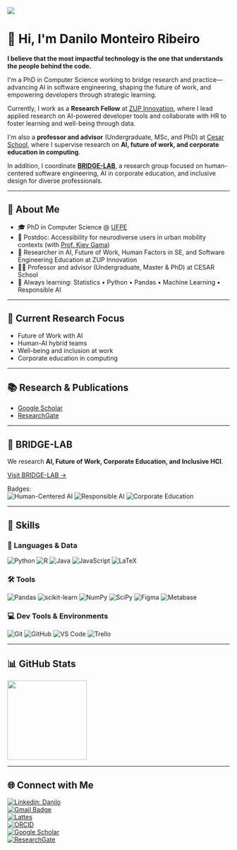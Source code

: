 <!-- Visitas -->
![](https://komarev.com/ghpvc/?username=dan1lo&color=006bed)

# 👋 Hi, I'm Danilo Monteiro Ribeiro

**I believe that the most impactful technology is the one that understands the people behind the code.**

I'm a PhD in Computer Science working to bridge research and practice—advancing AI in software engineering, shaping the future of work, and empowering developers through strategic learning.

Currently, I work as a **Research Fellow** at [ZUP Innovation](https://www.zup.com.br/), where I lead applied research on AI-powered developer tools and collaborate with HR to foster learning and well-being through data.  

I'm also a **professor and advisor** (Undergraduate, MSc, and PhD) at [Cesar School](https://www.cesar.school), where I supervise research on **AI, future of work, and corporate education in computing**.  

In addition, I coordinate [**BRIDGE-LAB**](https://github.com/BridgeResearchLab), a research group focused on human-centered software engineering, AI in corporate education, and inclusive design for diverse professionals.  

---

## 🧠 About Me

- 🎓 PhD in Computer Science @ [UFPE](https://www.cin.ufpe.br)
- 🔬 Postdoc: Accessibility for neurodiverse users in urban mobility contexts (with [Prof. Kiev Gama](https://www.cin.ufpe.br/~kiev/))
- 💼 Researcher in AI, Future of Work, Human Factors in SE, and Software Engineering Education at ZUP Innovation
- 👨‍🏫 Professor and advisor (Undergraduate, Master & PhD) at CESAR School
- 🌱 Always learning: Statistics • Python • Pandas • Machine Learning • Responsible AI

---
## 📌 Current Research Focus

- Future of Work with AI  
- Human-AI hybrid teams  
- Well-being and inclusion at work  
- Corporate education in computing  

---

## 📚 Research & Publications

- [Google Scholar](https://scholar.google.com/citations?user=aFIranwAAAAJ&hl=pt-BR)  
- [ResearchGate](https://www.researchgate.net/profile/Danilo-Ribeiro-7)

---

## 🧩 BRIDGE-LAB

We research **AI, Future of Work, Corporate Education, and Inclusive HCI**.  

[Visit BRIDGE-LAB →](https://github.com/BridgeResearchLab)  

Badges:  
![Human-Centered AI](https://img.shields.io/badge/Human--Centered%20AI-blue) 
![Responsible AI](https://img.shields.io/badge/Responsible%20AI-green) 
![Corporate Education](https://img.shields.io/badge/Corporate%20Education-orange) 

---


## 🚀 Skills

### 🧪 Languages & Data
![Python](https://img.shields.io/badge/python-3670A0?style=for-the-badge&logo=python&logoColor=ffdd54)
![R](https://img.shields.io/badge/r-%23276DC3.svg?style=for-the-badge&logo=r&logoColor=white)
![Java](https://img.shields.io/badge/java-%23ED8B00.svg?style=for-the-badge&logo=java&logoColor=white)
![JavaScript](https://img.shields.io/badge/javascript-%23323330.svg?style=for-the-badge&logo=javascript&logoColor=%23F7DF1E)
![LaTeX](https://img.shields.io/badge/latex-%23008080.svg?style=for-the-badge&logo=latex&logoColor=white)

### 🛠️ Tools
![Pandas](https://img.shields.io/badge/pandas-%23150458.svg?style=for-the-badge&logo=pandas&logoColor=white)
![scikit-learn](https://img.shields.io/badge/scikit--learn-%23F7931E.svg?style=for-the-badge&logo=scikit-learn&logoColor=white)
![NumPy](https://img.shields.io/badge/numpy-%23013243.svg?style=for-the-badge&logo=numpy&logoColor=white)
![SciPy](https://img.shields.io/badge/SciPy-%230C55A5.svg?style=for-the-badge&logo=scipy&logoColor=%white)
![Figma](https://img.shields.io/badge/figma-%23F24E1E.svg?style=for-the-badge&logo=figma&logoColor=white)
![Metabase](https://img.shields.io/badge/Metabase-509EE3?style=for-the-badge&logo=metabase&logoColor=white)

### 💻 Dev Tools & Environments
![Git](https://img.shields.io/badge/-Git-333333?style=flat&logo=git)
![GitHub](https://img.shields.io/badge/-GitHub-333333?style=flat&logo=github)
![VS Code](https://img.shields.io/badge/-VS%20Code-333333?style=flat&logo=visual-studio-code&logoColor=007ACC)
![Trello](https://img.shields.io/badge/-Trello-333333?style=flat&logo=trello&logoColor=007ACC)

---

## 📊 GitHub Stats

<a href="https://github.com/dan1lo">
  <img height="180em" src="https://github-readme-stats.vercel.app/api?username=dan1lo&theme=dracula&show_icons=true" />
</a>

---


## 🌐 Connect with Me

[![Linkedin: Danilo](https://img.shields.io/badge/-Danilo-blue?style=flat-square&logo=Linkedin&logoColor=white&link=https://www.linkedin.com/in/prof-danilo-monteiro/)](https://www.linkedin.com/in/prof-danilo-monteiro/)  
[![Gmail Badge](https://img.shields.io/badge/-prof.danilo.monteiro@gmail.com-006bed?style=flat-square&logo=Gmail&logoColor=white&link=mailto:prof.danilo.monteiro@gmail.com)](mailto:prof.danilo.monteiro@gmail.com)  
[![Lattes](https://img.shields.io/badge/-Lattes-yellow?style=flat-square&logo=Curriculum-Lattes&logoColor=white&link=http://lattes.cnpq.br/9054177799378154)](http://lattes.cnpq.br/9054177799378154)  
[![ORCID](https://img.shields.io/badge/ORCID-0000--0002--4695--4906-A6CE39?style=flat-square&logo=orcid&logoColor=white)](https://orcid.org/0000-0002-4695-4906)  
[![Google Scholar](https://img.shields.io/badge/Google%20Scholar-Profile-4285F4?style=flat-square&logo=googlescholar&logoColor=white)](https://scholar.google.com/citations?user=aFIranwAAAAJ&hl=pt-BR)  
[![ResearchGate](https://img.shields.io/badge/ResearchGate-Profile-00CCBB?style=flat-square&logo=ResearchGate&logoColor=white)](https://www.researchgate.net/profile/Danilo-Ribeiro-7)  

